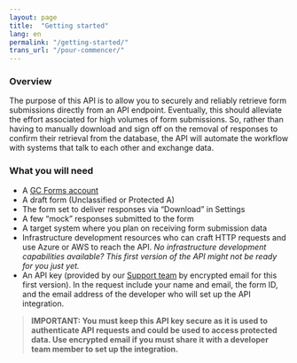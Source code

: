 ```yaml
---
layout: page
title:  "Getting started"
lang: en
permalink: "/getting-started/"
trans_url: "/pour-commencer/"
---
```


### Overview

The purpose of this API is to allow you to securely and reliably retrieve form submissions directly from an API endpoint. Eventually, this should alleviate the effort associated for high volumes of form submissions. So, rather than having to manually download and sign off on the removal of responses to confirm their retrieval from the database, the API will automate the workflow with systems that talk to each other and exchange data. 

### What you will need
  - A [GC Forms account](https://articles.alpha.canada.ca/forms-formulaires/)
  - A draft form (Unclassified or Protected A)
  - The form set to deliver responses via “Download” in Settings 
  - A few “mock” responses submitted to the form
  - A target system where you plan on receiving form submission data
  - Infrastructure development resources who can craft HTTP requests and use Azure or AWS to reach the API. _No infrastructure development capabilities available? This first version of the API might not be ready for you just yet._
  - An API key (provided by our [Support team](https://forms-formulaires.alpha.canada.ca/en/support) by encrypted email for this first version). In the request include your name and email, the form ID, and the email address of the developer who will set up the API integration.
> **IMPORTANT: You must keep this API key secure as it is used to authenticate API requests and could be used to access protected data. Use encrypted email if you must share it with a developer team member to set up the integration.**
